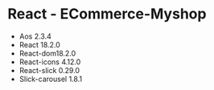 # React - ECommerce-Myshop
 * Aos 2.3.4
 * React 18.2.0
 * React-dom18.2.0
 * React-icons 4.12.0
 * React-slick 0.29.0
 * Slick-carousel 1.8.1